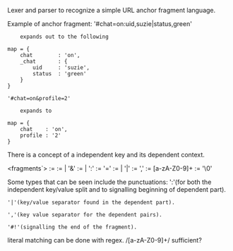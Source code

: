 Lexer and parser to recognize a simple URL anchor fragment language.

Example of anchor fragment:
    '#chat=on:uid,suzie|status,green'

        expands out to the following

    map = {
        chat        : 'on',
        _chat       : {
            uid     : 'suzie', 
            status  : 'green'
        }
    }

    '#chat=on&profile=2'

        expands to

    map = {
        chat    : 'on',
        profile : '2'
    }


There is a concept of a independent key and its dependent context.

<fragments`>        := <fragments><EOL>
<fragments>         := <fragment> | <fragment> '&' <fragments> 
<fragment>          := <independentPart> | <independentPart> ':' <dependentParts>
<independentPart>   := <literal> '=' <literal>
<dependentParts>    := <dependentPair> | <dependentPair> '|' <dependentParts>
<dependentPair>     := <literal> ',' <literal>
<literal>           := [a-zA-Z0-9]+
<EOL>               := '\0'


Some types that can be seen include the punctuations: 
    ':'(for both the independent key/value split and to signalling beginning of 
       dependent part). 

    '|'(key/value separator found in the dependent part).

    ','(key value separator for the dependent pairs).

    '#!'(signalling the end of the fragment).


literal matching can be done with regex. /[a-zA-Z0-9]+/ sufficient? 
